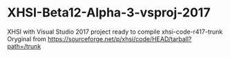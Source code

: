 # XHSI-Beta12-Alpha-3-vsproj-2017
XHSI with Visual Studio 2017 project ready to compile xhsi-code-r417-trunk
<br/>
Oryginal from https://sourceforge.net/p/xhsi/code/HEAD/tarball?path=/trunk 
